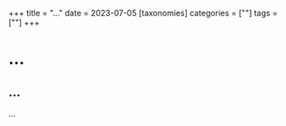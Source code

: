 +++
title = "..."
date = 2023-07-05
[taxonomies]
categories = [""]
tags = [""]
+++

# ...
## ...
...